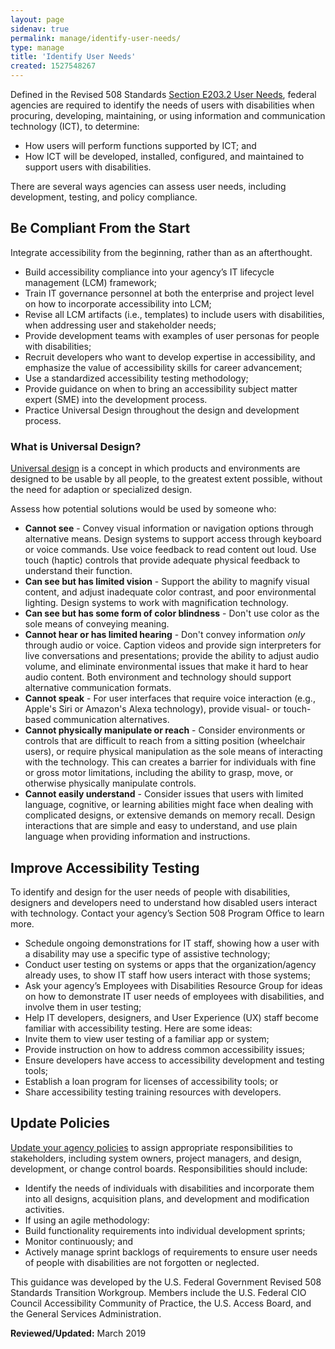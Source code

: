 ```yaml
---
layout: page
sidenav: true
permalink: manage/identify-user-needs/
type: manage
title: 'Identify User Needs'
created: 1527548267
---
```


Defined in the Revised 508 Standards [Section E203.2 User Needs][1], federal agencies are required to identify the needs of users with disabilities when procuring, developing, maintaining, or using information and communication technology (ICT), to determine:

  * How users will perform functions supported by ICT; and
  * How ICT will be developed, installed, configured, and maintained to support users with disabilities.

There are several ways agencies can assess user needs, including development, testing, and policy compliance.

## Be Compliant From the Start

Integrate accessibility from the beginning, rather than as an afterthought.

  * Build accessibility compliance into your agency’s IT lifecycle management (LCM) framework;
  * Train IT governance personnel at both the enterprise and project level on how to incorporate accessibility into LCM;
  * Revise all LCM artifacts (i.e., templates) to include users with disabilities, when addressing user and stakeholder needs;
  * Provide development teams with examples of user personas for people with disabilities;
  * Recruit developers who want to develop expertise in accessibility, and emphasize the value of accessibility skills for career advancement;
  * Use a standardized accessibility testing methodology;
  * Provide guidance on when to bring an accessibility subject matter expert (SME) into the development process.
  * Practice Universal Design throughout the design and development process.

### What is Universal Design?

[Universal design][2] is a concept in which products and environments are designed to be usable by all people, to the greatest extent possible, without the need for adaption or specialized design.

Assess how potential solutions would be used by someone who:

  * **Cannot see** - Convey visual information or navigation options through alternative means. Design systems to support access through keyboard or voice commands. Use voice feedback to read content out loud. Use touch (haptic) controls that provide adequate physical feedback to understand their function.
  * **Can see but has limited vision** - Support the ability to magnify visual content, and adjust inadequate color contrast, and poor environmental lighting. Design systems to work with magnification technology.
  * **Can see but has some form of color blindness** - Don't use color as the sole means of conveying meaning.
  * **Cannot hear or has limited hearing** - Don't convey information _only_ through audio or voice. Caption videos and provide sign interpreters for live conversations and presentations; provide the ability to adjust audio volume, and eliminate environmental issues that make it hard to hear audio content. Both environment and technology should support alternative communication formats.
  * **Cannot speak** - For user interfaces that require voice interaction (e.g., Apple's Siri or Amazon's Alexa technology), provide visual- or touch-based communication alternatives.
  * **Cannot physically manipulate or reach** - Consider environments or controls that are difficult to reach from a sitting position (wheelchair users), or require physical manipulation as the sole means of interacting with the technology. This can creates a barrier for individuals with fine or gross motor limitations, including the ability to grasp, move, or otherwise physically manipulate controls.
  * **Cannot easily understand** - Consider issues that users with limited language, cognitive, or learning abilities might face when dealing with complicated designs, or extensive demands on memory recall. Design interactions that are simple and easy to understand, and use plain language when providing information and instructions.

## Improve Accessibility Testing

To identify and design for the user needs of people with disabilities, designers and developers need to understand how disabled users interact with technology. Contact your agency’s Section 508 Program Office to learn more.

  * Schedule ongoing demonstrations for IT staff, showing how a user with a disability may use a specific type of assistive technology;
  * Conduct user testing on systems or apps that the organization/agency already uses, to show IT staff how users interact with those systems;
  * Ask your agency’s Employees with Disabilities Resource Group for ideas on how to demonstrate IT user needs of employees with disabilities, and involve them in user testing;
  * Help IT developers, designers, and User Experience (UX) staff become familiar with accessibility testing. Here are some ideas:
  * Invite them to view user testing of a familiar app or system;
  * Provide instruction on how to address common accessibility issues;
  * Ensure developers have access to accessibility development and testing tools;
  * Establish a loan program for licenses of accessibility tools; or
  * Share accessibility testing training resources with developers.

## Update Policies

[Update your agency policies][3] to assign appropriate responsibilities to stakeholders, including system owners, project managers, and design, development, or change control boards. Responsibilities should include:

  * Identify the needs of individuals with disabilities and incorporate them into all designs, acquisition plans, and development and modification activities.
  * If using an agile methodology:
  * Build functionality requirements into individual development sprints;
  * Monitor continuously; and
  * Actively manage sprint backlogs of requirements to ensure user needs of people with disabilities are not forgotten or neglected.

This guidance was developed by the U.S. Federal Government Revised 508 Standards Transition Workgroup. Members include the U.S. Federal CIO Council Accessibility Community of Practice, the U.S. Access Board, and the General Services Administration.

  


**Reviewed/Updated:** March 2019

 [1]: https://www.access-board.gov/guidelines-and-standards/communications-and-it/about-the-ict-refresh/final-rule/text-of-the-standards-and-guidelines#E203-functionality
 [2]: /create/universal-design
 [3]: /manage/laws-and-policies/update-agency-policies